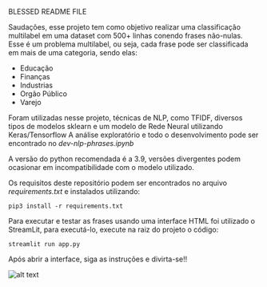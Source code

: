 BLESSED README FILE

Saudações, esse projeto tem como objetivo realizar uma classificação multilabel em uma dataset com 500+ linhas conendo frases não-nulas.
Esse é um problema multilabel, ou seja, cada frase pode ser classificada em mais de uma categoria, sendo elas:
*   Educação
*   Finanças
*   Industrias
*   Orgão Público
*   Varejo

Foram utilizadas nesse projeto, técnicas de NLP, como TFIDF, diversos tipos de modelos sklearn e um modelo de Rede Neural utilizando Keras/Tensorflow
A análise exploratório e todo o desenvolvimento pode ser encontrado no *dev-nlp-phrases.ipynb*

A versão do python recomendada é a 3.9, versões divergentes podem ocasionar em incompatibilidade com o modelo utilizado.

Os requisitos deste repositório podem ser encontrados no arquivo *requirements.txt* e instalados utilizando:

<pre><code>pip3 install -r requirements.txt
</code></pre>

Para executar e testar as frases usando uma interface HTML foi utilizado o StreamLit, para executá-lo, execute na raiz do projeto o código:

<pre><code>streamlit run app.py
</code></pre>

Após abrir a interface, siga as instruções e divirta-se!!

![alt text](anya.gif "heh")

